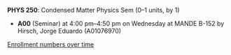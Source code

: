 **PHYS 250**: Condensed Matter Physics Sem (0–1 units, by 1)

- **A00** (Seminar) at 4:00 pm–4:50 pm on Wednesday at MANDE B-152 by Hirsch, Jorge Eduardo (A01076970)

[Enrollment numbers over time](./PHYS250.tsv)
